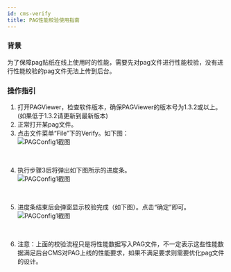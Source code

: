 ```yaml
---
id: cms-verify
title: PAG性能校验使用指南
---
```


### 背景
为了保障pag贴纸在线上使用时的性能，需要先对pag文件进行性能校验，没有进行性能校验的pag文件无法上传到后台。

### 操作指引
1. 打开PAGViewer，检查软件版本，确保PAGViewer的版本号为1.3.2或以上。(如果低于1.3.2请更新到最新版本)
2. 正常打开某pag文件。
3. 点击文件菜单“File”下的Verify。如下图：<br/>
![PAGConfig1截图](/img/cms-verify-1.jpg)
<br/>

4. 执行步骤3后将弹出如下图所示的进度条。<br/>
![PAGConfig1截图](/img/cms-verify-2.jpg)
<br/>

5. 进度条结束后会弹窗显示校验完成（如下图）。点击“确定”即可。<br/>
![PAGConfig1截图](/img/cms-verify-3.jpg)
<br/>

6. 注意：上面的校验流程只是将性能数据写入PAG文件，不一定表示这些性能数据满足后台CMS对PAG上线的性能要求，如果不满足要求则需要优化pag文件的设计。
